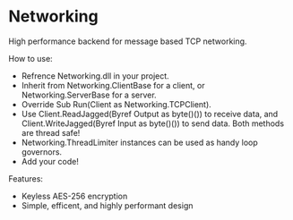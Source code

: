 # Networking
High performance backend for message based TCP networking.

How to use:
 + Refrence Networking.dll in your project.
 + Inherit from Networking.ClientBase for a client, or Networking.ServerBase for a server.
 + Override Sub Run(Client as Networking.TCPClient).
 + Use Client.ReadJagged(Byref Output as byte()()) to receive data, and Client.WriteJagged(Byref Input as byte()()) to send data. Both methods are thread safe!
 + Networking.ThreadLimiter instances can be used as handy loop governors.
 + Add your code!

Features:
 + Keyless AES-256 encryption
 + Simple, efficent, and highly performant design
